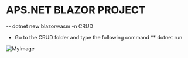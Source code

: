# APS.NET BLAZOR PROJECT

-- dotnet new blazorwasm -n CRUD

- Go to the CRUD folder and type the following command
  ** dotnet run

![MyImage](../screensort/dotnet-run.png)